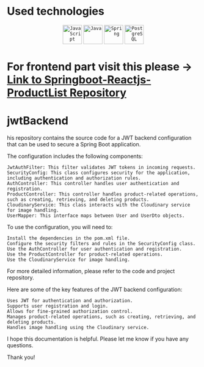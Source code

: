 
# Used technologies
<div align="center">
	<code><img width="50" src="https://user-images.githubusercontent.com/25181517/117447155-6a868a00-af3d-11eb-9cfe-245df15c9f3f.png" alt="JavaScript" title="JavaScript"/></code>
	<code><img width="50" src="https://user-images.githubusercontent.com/25181517/117201156-9a724800-adec-11eb-9a9d-3cd0f67da4bc.png" alt="Java" title="Java"/></code>
	<code><img width="50" src="https://user-images.githubusercontent.com/25181517/117201470-f6d56780-adec-11eb-8f7c-e70e376cfd07.png" alt="Spring" title="Spring"/></code>
	<code><img width="50" src="https://user-images.githubusercontent.com/25181517/117208740-bfb78400-adf5-11eb-97bb-09072b6bedfc.png" alt="PostgreSQL" title="PostgreSQL"/></code>
</div>

# For frontend part visit this please -> [Link to Springboot-Reactjs-ProductList Repository](https://github.com/Ferchke7/Springboot-Reactjs-ProductList) 

# jwtBackend

his repository contains the source code for a JWT backend configuration that can be used to secure a Spring Boot application.

The configuration includes the following components:

    JwtAuthFilter: This filter validates JWT tokens in incoming requests.
    SecurityConfig: This class configures security for the application, including authentication and authorization rules.
    AuthController: This controller handles user authentication and registration.
    ProductController: This controller handles product-related operations, such as creating, retrieving, and deleting products.
    CloudinaryService: This class interacts with the Cloudinary service for image handling.
    UserMapper: This interface maps between User and UserDto objects.

To use the configuration, you will need to:

    Install the dependencies in the pom.xml file.
    Configure the security filters and rules in the SecurityConfig class.
    Use the AuthController for user authentication and registration.
    Use the ProductController for product-related operations.
    Use the CloudinaryService for image handling.

For more detailed information, please refer to the code and project repository.

Here are some of the key features of the JWT backend configuration:

    Uses JWT for authentication and authorization.
    Supports user registration and login.
    Allows for fine-grained authorization control.
    Manages product-related operations, such as creating, retrieving, and deleting products.
    Handles image handling using the Cloudinary service.

I hope this documentation is helpful. Please let me know if you have any questions.

Thank you!
